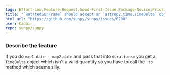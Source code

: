 ```yaml
---
tags: Effort-Low,Feature-Request,Good-First-Issue,Package-Novice,Priority-Low,coordinates
title: "`RotatedSunFrame` should accept an `astropy.time.TimeDelta` object as `durations=` input"
html_url: "https://github.com/sunpy/sunpy/issues/6200"
user: Cadair
repo: sunpy/sunpy
---
```


### Describe the feature

If you do `map1.date - map2.date` and pass that into `durations=` you get a `TimeDelta` object which isn't a valid quantity so you have to call the `.to` method which seems silly.
